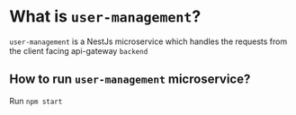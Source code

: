 
# What is `user-management`?

`user-management` is a NestJs microservice which handles the requests from the client facing api-gateway `backend`

## How to run `user-management` microservice?

Run `npm start`